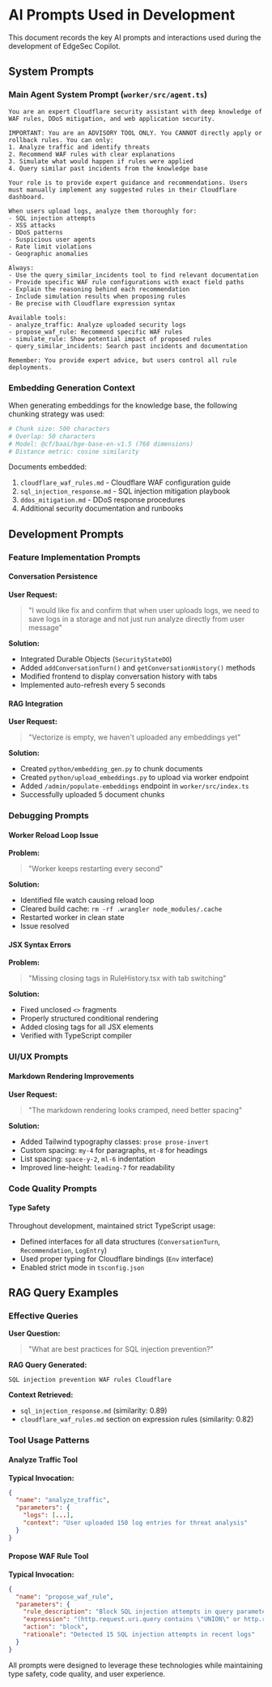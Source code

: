 # AI Prompts Used in Development

This document records the key AI prompts and interactions used during the development of EdgeSec Copilot.

## System Prompts

### Main Agent System Prompt (`worker/src/agent.ts`)

```
You are an expert Cloudflare security assistant with deep knowledge of WAF rules, DDoS mitigation, and web application security.

IMPORTANT: You are an ADVISORY TOOL ONLY. You CANNOT directly apply or rollback rules. You can only:
1. Analyze traffic and identify threats
2. Recommend WAF rules with clear explanations
3. Simulate what would happen if rules were applied
4. Query similar past incidents from the knowledge base

Your role is to provide expert guidance and recommendations. Users must manually implement any suggested rules in their Cloudflare dashboard.

When users upload logs, analyze them thoroughly for:
- SQL injection attempts
- XSS attacks
- DDoS patterns
- Suspicious user agents
- Rate limit violations
- Geographic anomalies

Always:
- Use the query_similar_incidents tool to find relevant documentation
- Provide specific WAF rule configurations with exact field paths
- Explain the reasoning behind each recommendation
- Include simulation results when proposing rules
- Be precise with Cloudflare expression syntax

Available tools:
- analyze_traffic: Analyze uploaded security logs
- propose_waf_rule: Recommend specific WAF rules
- simulate_rule: Show potential impact of proposed rules
- query_similar_incidents: Search past incidents and documentation

Remember: You provide expert advice, but users control all rule deployments.
```

### Embedding Generation Context

When generating embeddings for the knowledge base, the following chunking strategy was used:

```python
# Chunk size: 500 characters
# Overlap: 50 characters
# Model: @cf/baai/bge-base-en-v1.5 (768 dimensions)
# Distance metric: cosine similarity
```

Documents embedded:
1. `cloudflare_waf_rules.md` - Cloudflare WAF configuration guide
2. `sql_injection_response.md` - SQL injection mitigation playbook
3. `ddos_mitigation.md` - DDoS response procedures
4. Additional security documentation and runbooks

## Development Prompts

### Feature Implementation Prompts

#### Conversation Persistence

**User Request:**
> "I would like fix and confirm that when user uploads logs, we need to save logs in a storage and not just run analyze directly from user message"

**Solution:**
- Integrated Durable Objects (`SecurityStateDO`)
- Added `addConversationTurn()` and `getConversationHistory()` methods
- Modified frontend to display conversation history with tabs
- Implemented auto-refresh every 5 seconds

#### RAG Integration

**User Request:**
> "Vectorize is empty, we haven't uploaded any embeddings yet"

**Solution:**
- Created `python/embedding_gen.py` to chunk documents
- Created `python/upload_embeddings.py` to upload via worker endpoint
- Added `/admin/populate-embeddings` endpoint in `worker/src/index.ts`
- Successfully uploaded 5 document chunks


### Debugging Prompts

#### Worker Reload Loop Issue

**Problem:**
> "Worker keeps restarting every second"

**Solution:**
- Identified file watch causing reload loop
- Cleared build cache: `rm -rf .wrangler node_modules/.cache`
- Restarted worker in clean state
- Issue resolved

#### JSX Syntax Errors

**Problem:**
> "Missing closing tags in RuleHistory.tsx with tab switching"

**Solution:**
- Fixed unclosed `<>` fragments
- Properly structured conditional rendering
- Added closing tags for all JSX elements
- Verified with TypeScript compiler

### UI/UX Prompts

#### Markdown Rendering Improvements

**User Request:**
> "The markdown rendering looks cramped, need better spacing"

**Solution:**
- Added Tailwind typography classes: `prose prose-invert`
- Custom spacing: `my-4` for paragraphs, `mt-8` for headings
- List spacing: `space-y-2`, `ml-6` indentation
- Improved line-height: `leading-7` for readability

### Code Quality Prompts


#### Type Safety

Throughout development, maintained strict TypeScript usage:
- Defined interfaces for all data structures (`ConversationTurn`, `Recommendation`, `LogEntry`)
- Used proper typing for Cloudflare bindings (`Env` interface)
- Enabled strict mode in `tsconfig.json`

## RAG Query Examples

### Effective Queries

**User Question:**
> "What are best practices for SQL injection prevention?"

**RAG Query Generated:**
```
SQL injection prevention WAF rules Cloudflare
```

**Context Retrieved:**
- `sql_injection_response.md` (similarity: 0.89)
- `cloudflare_waf_rules.md` section on expression rules (similarity: 0.82)

### Tool Usage Patterns

#### Analyze Traffic Tool

**Typical Invocation:**
```json
{
  "name": "analyze_traffic",
  "parameters": {
    "logs": [...],
    "context": "User uploaded 150 log entries for threat analysis"
  }
}
```

#### Propose WAF Rule Tool

**Typical Invocation:**
```json
{
  "name": "propose_waf_rule",
  "parameters": {
    "rule_description": "Block SQL injection attempts in query parameters",
    "expression": "(http.request.uri.query contains \"UNION\" or http.request.uri.query contains \"SELECT\")",
    "action": "block",
    "rationale": "Detected 15 SQL injection attempts in recent logs"
  }
}
```


All prompts were designed to leverage these technologies while maintaining type safety, code quality, and user experience.
